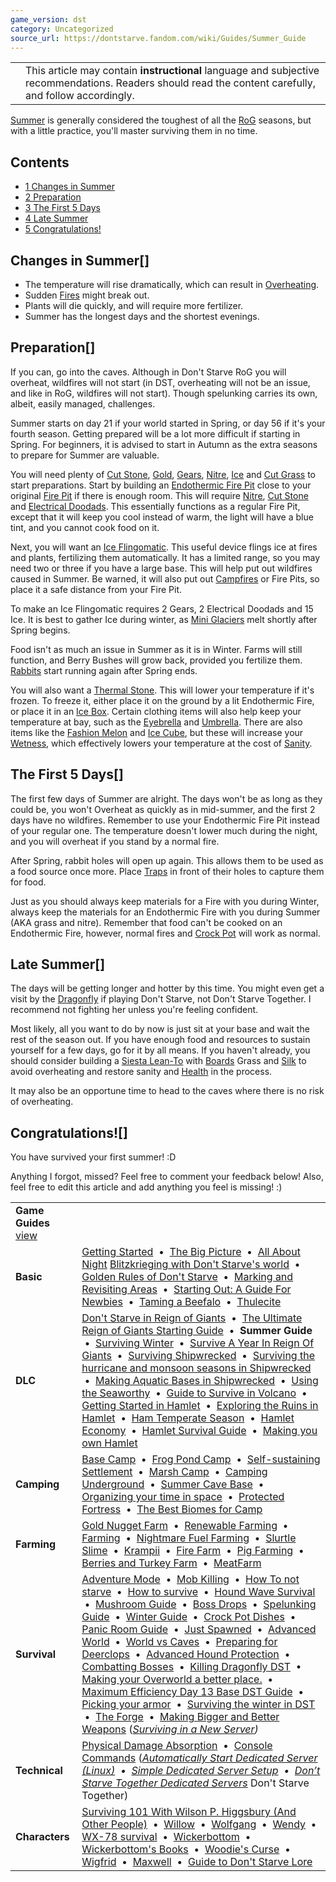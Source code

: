 ```yaml
---
game_version: dst
category: Uncategorized
source_url: https://dontstarve.fandom.com/wiki/Guides/Summer_Guide
---
```


|  |  |
| --- | --- |
|  | This article may contain **instructional** language and subjective recommendations. Readers should read the content carefully, and follow accordingly. |

[Summer](/wiki/Summer "Summer") is generally considered the toughest of all the [RoG](/wiki/Reign_of_Giants "Reign of Giants") seasons, but with a little practice, you'll master surviving them in no time.

## Contents

* [1 Changes in Summer](#Changes_in_Summer)
* [2 Preparation](#Preparation)
* [3 The First 5 Days](#The_First_5_Days)
* [4 Late Summer](#Late_Summer)
* [5 Congratulations!](#Congratulations!)

## Changes in Summer[]

* The temperature will rise dramatically, which can result in [Overheating](/wiki/Overheating "Overheating").
* Sudden [Fires](/wiki/Fire "Fire") might break out.
* Plants will die quickly, and will require more fertilizer.
* Summer has the longest days and the shortest evenings.

## Preparation[]

If you can, go into the caves. Although in Don't Starve RoG you will overheat, wildfires will not start (in DST, overheating will not be an issue, and like in RoG, wildfires will not start). Though spelunking carries its own, albeit, easily managed, challenges.

Summer starts on day 21 if your world started in Spring, or day 56 if it's your fourth season. Getting prepared will be a lot more difficult if starting in Spring. For beginners, it is advised to start in Autumn as the extra seasons to prepare for Summer are valuable.

You will need plenty of [Cut Stone](/wiki/Cut_Stone "Cut Stone"), [Gold](/wiki/Gold "Gold"), [Gears](/wiki/Gears "Gears"), [Nitre](/wiki/Nitre "Nitre"), [Ice](/wiki/Ice "Ice") and [Cut Grass](/wiki/Cut_Grass "Cut Grass") to start preparations. Start by building an [Endothermic Fire Pit](/wiki/Endothermic_Fire_Pit "Endothermic Fire Pit") close to your original [Fire Pit](/wiki/Fire_Pit "Fire Pit") if there is enough room. This will require [Nitre](/wiki/Nitre "Nitre"), [Cut Stone](/wiki/Cut_Stone "Cut Stone") and [Electrical Doodads](/wiki/Electrical_Doodad "Electrical Doodad"). This essentially functions as a regular Fire Pit, except that it will keep you cool instead of warm, the light will have a blue tint, and you cannot cook food on it.

Next, you will want an [Ice Flingomatic](/wiki/Ice_Flingomatic "Ice Flingomatic"). This useful device flings ice at fires and plants, fertilizing them automatically. It has a limited range, so you may need two or three if you have a large base. This will help put out wildfires caused in Summer. Be warned, it will also put out [Campfires](/wiki/Campfire "Campfire") or Fire Pits, so place it a safe distance from your Fire Pit.

To make an Ice Flingomatic requires 2 Gears, 2 Electrical Doodads and 15 Ice. It is best to gather Ice during winter, as [Mini Glaciers](/wiki/Mini_Glacier "Mini Glacier") melt shortly after Spring begins.

Food isn't as much an issue in Summer as it is in Winter. Farms will still function, and Berry Bushes will grow back, provided you fertilize them. [Rabbits](/wiki/Rabbit "Rabbit") start running again after Spring ends.

You will also want a [Thermal Stone](/wiki/Thermal_Stone "Thermal Stone"). This will lower your temperature if it's frozen. To freeze it, either place it on the ground by a lit Endothermic Fire, or place it in an [Ice Box](/wiki/Ice_Box "Ice Box"). Certain clothing items will also help keep your temperature at bay, such as the [Eyebrella](/wiki/Eyebrella "Eyebrella") and [Umbrella](/wiki/Umbrella "Umbrella"). There are also items like the [Fashion Melon](/wiki/Fashion_Melon "Fashion Melon") and [Ice Cube](/wiki/Ice_Cube "Ice Cube"), but these will increase your [Wetness](/wiki/Wetness "Wetness"), which effectively lowers your temperature at the cost of [Sanity](/wiki/Sanity "Sanity").

## The First 5 Days[]

The first few days of Summer are alright. The days won't be as long as they could be, you won't Overheat as quickly as in mid-summer, and the first 2 days have no wildfires. Remember to use your Endothermic Fire Pit instead of your regular one. The temperature doesn't lower much during the night, and you will overheat if you stand by a normal fire.

After Spring, rabbit holes will open up again. This allows them to be used as a food source once more. Place [Traps](/wiki/Trap "Trap") in front of their holes to capture them for food.

Just as you should always keep materials for a Fire with you during Winter, always keep the materials for an Endothermic Fire with you during Summer (AKA grass and nitre). Remember that food can't be cooked on an Endothermic Fire, however, normal fires and [Crock Pot](/wiki/Crock_Pot "Crock Pot") will work as normal.

## Late Summer[]

The days will be getting longer and hotter by this time. You might even get a visit by the [Dragonfly](/wiki/Dragonfly "Dragonfly") if playing Don't Starve, not Don't Starve Together. I recommend not fighting her unless you're feeling confident.

Most likely, all you want to do by now is just sit at your base and wait the rest of the season out. If you have enough food and resources to sustain yourself for a few days, go for it by all means. If you haven't already, you should consider building a [Siesta Lean-To](/wiki/Siesta_Lean-To "Siesta Lean-To") with [Boards](/wiki/Boards "Boards") Grass and [Silk](/wiki/Silk "Silk") to avoid overheating and restore sanity and [Health](/wiki/Health "Health") in the process.

It may also be an opportune time to head to the caves where there is no risk of overheating.

## Congratulations![]

You have survived your first summer! :D

Anything I forgot, missed? Feel free to comment your feedback below! Also, feel free to edit this article and add anything you feel is missing! :)

|  |  |
| --- | --- |
| **Game Guides** [view](/wiki/Template:Guide "Template:Guide") | |
| **Basic** | [Getting Started](/wiki/Guides/Getting_Started_Guide "Guides/Getting Started Guide")  •  [The Big Picture](/wiki/Guides/The_Big_Picture "Guides/The Big Picture")  •  [All About Night](/wiki/Guides/All_About_Night "Guides/All About Night") [Blitzkrieging with Don't Starve's world](/wiki/Guides/Blitzkrieging_with_Don%27t_Starve%27s_world "Guides/Blitzkrieging with Don't Starve's world")  •  [Golden Rules of Don't Starve](/wiki/Guides/Golden_Rules_of_Don%27t_Starve "Guides/Golden Rules of Don't Starve")  •  [Marking and Revisiting Areas](/wiki/Guides/Marking_and_Revisiting_Areas "Guides/Marking and Revisiting Areas")  •  [Starting Out: A Guide For Newbies](/wiki/Guides/Starting_Out:_A_Guide_For_Newbies "Guides/Starting Out: A Guide For Newbies")  •  [Taming a Beefalo](/wiki/Guides/Taming_a_Beefalo "Guides/Taming a Beefalo")  •  [Thulecite](/wiki/Guides/Thulecite "Guides/Thulecite") |
| **DLC** | [Don't Starve in Reign of Giants](/wiki/Guides/Don%27t_Starve_in_Reign_of_Giants "Guides/Don't Starve in Reign of Giants")  •  [The Ultimate Reign of Giants Starting Guide](/wiki/Guides/The_Ultimate_Reign_Of_Giants_Starting_Guide "Guides/The Ultimate Reign Of Giants Starting Guide")  •  **Summer Guide**  •  [Surviving Winter](/wiki/Guides/Surviving_Winter "Guides/Surviving Winter")  •  [Survive A Year In Reign Of Giants](/wiki/Guides/Survive_A_Year_In_Reign_Of_Giants "Guides/Survive A Year In Reign Of Giants")  •  [Surviving Shipwrecked](/wiki/Guides/Surviving_Shipwrecked "Guides/Surviving Shipwrecked")  •  [Surviving the hurricane and monsoon seasons in Shipwrecked](/wiki/Guides/Surviving_a_year_in_Shipwrecked "Guides/Surviving a year in Shipwrecked")  •  [Making Aquatic Bases in Shipwrecked](/wiki/Guides/Making_Aquatic_Bases_in_Shipwrecked "Guides/Making Aquatic Bases in Shipwrecked")  •  [Using the Seaworthy](/wiki/Guides/From_SW_to_RoG_via_the_Seaworthy! "Guides/From SW to RoG via the Seaworthy!")  •  [Guide to Survive in Volcano](/wiki/Guides/Guide_to_Survive_in_Volcano "Guides/Guide to Survive in Volcano")  •  [Getting Started in Hamlet](/wiki/Guides/Getting_Started_in_Hamlet "Guides/Getting Started in Hamlet")  •  [Exploring the Ruins in Hamlet](/wiki/Guides/Exploring_the_Ruins_in_Hamlet "Guides/Exploring the Ruins in Hamlet")  •  [Ham Temperate Season](/wiki/Guides/Ham_Temperate_Season "Guides/Ham Temperate Season")  •  [Hamlet Economy](/wiki/Guides/Hamlet_Economy "Guides/Hamlet Economy")  •  [Hamlet Survival Guide](/wiki/Guides/Hamlet_Survival_Guide "Guides/Hamlet Survival Guide")  •  [Making you own Hamlet](/wiki/Guides/Making_you_own_Hamlet "Guides/Making you own Hamlet") |
| **Camping** | [Base Camp](/wiki/Guides/Base_Camp_Guide "Guides/Base Camp Guide")  •  [Frog Pond Camp](/wiki/Guides/Frog_Pond_Camp_Guide "Guides/Frog Pond Camp Guide")  •  [Self-sustaining Settlement](/wiki/Guides/Self-sustaining_Settlement_Guide "Guides/Self-sustaining Settlement Guide")  •  [Marsh Camp](/wiki/Guides/Marsh_Camp_Guide "Guides/Marsh Camp Guide")  •  [Camping Underground](/wiki/Guides/Camping_Underground "Guides/Camping Underground")  •  [Summer Cave Base](/wiki/Guides/Summer_Cave_Base "Guides/Summer Cave Base")  •  [Organizing your time in space](/wiki/Guides/Organizing_your_time_in_space "Guides/Organizing your time in space")  •  [Protected Fortress](/wiki/Guides/Protected_Fortress "Guides/Protected Fortress")  •  [The Best Biomes for Camp](/wiki/Guides/The_Best_Biomes_for_Camp "Guides/The Best Biomes for Camp") |
| **Farming** | [Gold Nugget Farm](/wiki/Guides/Gold_Nugget_Farm_Guide "Guides/Gold Nugget Farm Guide")  •  [Renewable Farming](/wiki/Guides/Renewable_Farming "Guides/Renewable Farming")  •  [Farming](/wiki/Guides/Farming "Guides/Farming")  •  [Nightmare Fuel Farming](/wiki/Guides/Nightmare_Fuel_Farming "Guides/Nightmare Fuel Farming")  •  [Slurtle Slime](/wiki/Guides/Slurtle_Slime_Guide "Guides/Slurtle Slime Guide")  •  [Krampii](/wiki/Guides/Managing_Naughtiness "Guides/Managing Naughtiness")  •  [Fire Farm](/wiki/Guides/Fire_Farm "Guides/Fire Farm")  •  [Pig Farming](/wiki/Guides/Pig_Farming "Guides/Pig Farming")  •  [Berries and Turkey Farm](/wiki/Guides/Incredible_Inedible "Guides/Incredible Inedible")  •  [MeatFarm](/wiki/Guides/MeatFarm "Guides/MeatFarm") |
| **Survival** | [Adventure Mode](/wiki/Guides/Adventure_Guide "Guides/Adventure Guide")  •  [Mob Killing](/wiki/Guides/Mob_Killing_Guide "Guides/Mob Killing Guide")  •  [How To not starve](/wiki/Guides/How_to_not_starve "Guides/How to not starve")  •  [How to survive](/wiki/Guides/How_to_Survive "Guides/How to Survive")  •  [Hound Wave Survival](/wiki/Guides/Hound_Wave_Survival_Guide "Guides/Hound Wave Survival Guide")  •  [Mushroom Guide](/wiki/Guides/Mushroom_Guide "Guides/Mushroom Guide")  •  [Boss Drops](/wiki/Guides/What_To_Do_With_Boss_Drops "Guides/What To Do With Boss Drops")  •  [Spelunking Guide](/wiki/Guides/Spelunking_Guide "Guides/Spelunking Guide")  •  [Winter Guide](/wiki/Guides/Winter_Guide "Guides/Winter Guide")  •  [Crock Pot Dishes](/wiki/Guides/Crock_Pot_Dishes "Guides/Crock Pot Dishes")  •  [Panic Room Guide](/wiki/Guides/Panic_Room "Guides/Panic Room")  •  [Just Spawned](/wiki/Guides/You_Have_Just_Spawned,_Now_What%3F%3F "Guides/You Have Just Spawned, Now What??")  •  [Advanced World](/wiki/Guides/Advanced_World "Guides/Advanced World")  •  [World vs Caves](/wiki/Guides/World_vs_Caves "Guides/World vs Caves")  •  [Preparing for Deerclops](/wiki/Guides/Preparing_for_Deerclops "Guides/Preparing for Deerclops")  •  [Advanced Hound Protection](/wiki/Guides/Advanced_Hound_Protection "Guides/Advanced Hound Protection")  •  [Combatting Bosses](/wiki/Guides/Combatting_Bosses "Guides/Combatting Bosses")  •  [Killing Dragonfly DST](/wiki/Guides/Killing_Dragonfly_DST "Guides/Killing Dragonfly DST")  •  [Making your Overworld a better place.](/wiki/Guides/Making_your_Overworld_a_better_place. "Guides/Making your Overworld a better place.")  •  [Maximum Efficiency Day 13 Base DST Guide](/wiki/Guides/Maximum_Efficiency_Day_13_Base_DST_Guide "Guides/Maximum Efficiency Day 13 Base DST Guide")  •  [Picking your armor](/wiki/Guides/Picking_your_armor "Guides/Picking your armor")  •  [Surviving the winter in DST](/wiki/Guides/Surviving_the_winter_in_DST "Guides/Surviving the winter in DST")  •  [The Forge](/wiki/Guides/The_Forge "Guides/The Forge")  •  [Making Bigger and Better Weapons](/wiki/Guides/Making_Bigger_and_Better_Weapons "Guides/Making Bigger and Better Weapons")  (*[Surviving in a New Server](/wiki/Guides/Surviving_in_a_New_Server "Guides/Surviving in a New Server"))* |
| **Technical** | [Physical Damage Absorption](/wiki/Guides/Physical_Damage_Absorption "Guides/Physical Damage Absorption")  •  [Console Commands](/wiki/Guides/Console "Guides/Console")  (*[Automatically Start Dedicated Server (Linux)](/wiki/Guides/Automatically_Start_Dedicated_Server_(Linux) "Guides/Automatically Start Dedicated Server (Linux)")  •  [Simple Dedicated Server Setup](/wiki/Guides/Simple_Dedicated_Server_Setup "Guides/Simple Dedicated Server Setup")  •  [Don’t Starve Together Dedicated Servers](/wiki/Guides/Don%E2%80%99t_Starve_Together_Dedicated_Servers "Guides/Don’t Starve Together Dedicated Servers")* Don't Starve Together) |
| **Characters** | [Surviving 101 With Wilson P. Higgsbury (And Other People)](/wiki/Guides/Surviving_101_With_Wilson_P._Higgsbury_(And_Other_People) "Guides/Surviving 101 With Wilson P. Higgsbury (And Other People)")  •  [Willow](/wiki/Guides/Character_guide-Willow "Guides/Character guide-Willow")  •  [Wolfgang](/wiki/Guides/Character_guide_-_Wolfgang,_The_Strongman "Guides/Character guide - Wolfgang, The Strongman")  •  [Wendy](/wiki/Guides/Character_guides-Wendy "Guides/Character guides-Wendy")  •  [WX-78 survival](/wiki/Guides/WX-78_survival "Guides/WX-78 survival")  •  [Wickerbottom](/wiki/Guides/Wickerbottom "Guides/Wickerbottom")  •  [Wickerbottom's Books](/wiki/Guides/Character_guide_-_Wickerbottom%27s_Books "Guides/Character guide - Wickerbottom's Books")  •  [Woodie's Curse](/wiki/Guides/Woodie%27s_Curse "Guides/Woodie's Curse")  •  [Wigfrid](/wiki/User_blog:Cmshaw/Adventure_Mode_with_Wigfrid_Guide "User blog:Cmshaw/Adventure Mode with Wigfrid Guide")  •  [Maxwell](/wiki/Guides/Character_Guide_-_Maxwell "Guides/Character Guide - Maxwell")  •  [Guide to Don't Starve Lore](/wiki/Guides/Guide_to_Don%27t_Starve_Lore "Guides/Guide to Don't Starve Lore") |
